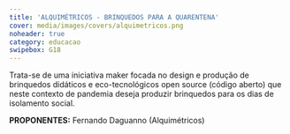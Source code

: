 ```yaml
---
title: 'ALQUIMÉTRICOS - BRINQUEDOS PARA A QUARENTENA'
cover: media/images/covers/alquimetricos.png
noheader: true
category: educacao
swipebox: G18
---
```

 
Trata-se de uma iniciativa maker focada no design e produção de brinquedos didáticos e eco-tecnológicos open source (código aberto) que neste contexto de pandemia deseja produzir brinquedos para os dias de isolamento social. 

**PROPONENTES:**
Fernando Daguanno (Alquimétricos)
  
